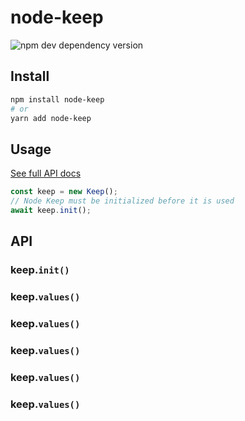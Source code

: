 # node-keep <img width="16" height="16" src="https://upload.wikimedia.org/wikipedia/commons/4/4c/Typescript_logo_2020.svg">

![npm dev dependency version](https://img.shields.io/npm/dependency-version/node-keep/dev/typescript)

## Install

```sh
npm install node-keep
# or
yarn add node-keep
```

## Usage

[See full API docs](#api)

```ts
const keep = new Keep();
// Node Keep must be initialized before it is used
await keep.init();
```

## API

### keep.`init()`

### keep.`values()`

### keep.`values()`

### keep.`values()`

### keep.`values()`

### keep.`values()`
